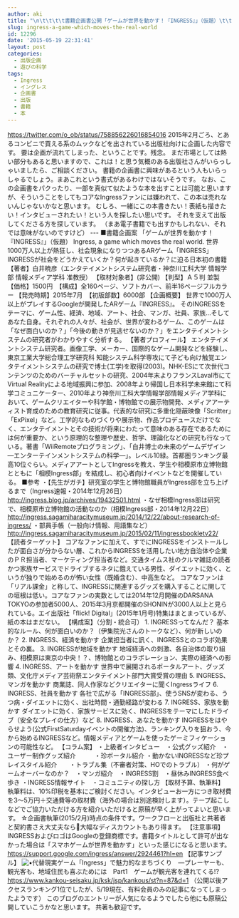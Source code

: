```yaml
---
author: aki
title: "\n\t\t\t\t書籍企画書公開「ゲームが世界を動かす！『INGRESS』」（仮題）\t\t"
slug: ingress-a-game-which-moves-the-real-world
id: 12296
date: '2015-05-19 22:31:41'
layout: post
categories:
  - 出版企画
  - 遊びの科学
tags:
  - Ingress
  - イングレス
  - 企画書
  - 出版
  - 書籍
  - 本
---
```


https://twitter.com/o_ob/status/758856226016854016 2015年2月ごろ、とあるコンビニで買える系のムックなどを出されている出版社向けに企画した内容です。 要は企画が流れてしまった、ということです。残念。 まだ市場としては熱い部分もあると思いますので、これは！と思う気概のある出版社さんがいらっしゃいましたら、ご相談ください。 書籍の企画書に興味があるという人もいらっしゃるでしょう。まあこれという書式があるわけではないそうです。 なお、この企画書をパクったり、一部を真似て似たような本を出すことは可能と思いますが、そういうことをしてもコアなIngressファンには嫌われて、この本は売れないんじゃないかなと思います。 むしろ、一緒にこの本書きたい！表紙も描きたい！インタビューされたい！という人を探したい思いです。 それを支えて出版してくださる方を探しています。 （まあ電子書籍でも出すかもしれない、それでは意味がないのですけど） --- ■書籍企画案 「ゲームが世界を動かす！『INGRESS』」（仮題） Ingress, a game which moves the real world. 世界1000万人以上が熱狂し、社会現象になりつつあるARゲーム「INGRESS」 INGRESSが社会をどうかえていくか？何が起きているか？に迫る日本初の書籍 【著者】白井暁彦（エンタテイメントシステム研究者・神奈川工科大学 情報学部 情報メディア学科 准教授） 【取材対象者】(非公開) 【判型】Ａ５判 並製　　　【価格】1500円　【構成】全160ページ、ソフトカバー、前半16ページフルカラー 【発売時期】2015年7月　【初版部数】6000部 【企画概要】 世界で1000万人以上がプレイするGoogleが開発したARゲーム『INGRESS』。 そのINGRESSをテーマに、ゲーム性、経済、地域、アート、社会、マンガ、社員、家族…そしてあなた自身。それぞれの人々が、社会が、世界が変わるゲーム、このゲームは「なぜ面白いのか？」「今後の動きが見逃せないのか？」をエンタテイメントシステムの研究者がわかりやすく分析する。 【著者プロフィール】 エンタテイメントシステム研究者。画像工学、メーカー、国際的なゲーム開発などを経験し、東京工業大学総合理工学研究科 知能システム科学専攻にて子ども向け触覚エンタテイメントシステムの研究で博士(工学)を取得(2003)。NHK-ESにて次世代コンテンツのためのバーチャルセットの研究、2004年末よりフランスLaval市にてVirtual Realityによる地域振興に参加、2008年より帰国し日本科学未来館にて科学コミュニケーター、2010年より神奈川工科大学情報学部情報メディア学科において、ゲームクリエイターや科学館・博物館での展示物開発、メディアアーティスト育成のための教育研究に従事。代表的な研究に多重化隠蔽映像「Scritter」「ExPixel」など。工学的なものづくりや展示物、作品プロデュースだけでなく、エンタテイメントとその技術が将来にわたって意味のある存在であるためには何が重要か、という原理的な整理や歴史、哲学、理論化などの研究も行なっている。著書「WiiRemoteプログラミング」、「白井博士の未来のゲームデザイン―エンターテインメントシステムの科学―」。レベル10緑。首都圏ランキング最高10位ぐらい。メディアアートとしてIngressを教え、学生や相模原市立博物館とともに「相模Ingress部」を結成し、初心者向けイベントなどを開催している。 ■参考 ・【先生がガチ】研究室の学生と博物館職員がIngress部を立ち上げるまで（Ingress速報・2014年12月26日） http://ingress.blog.jp/archives/19432501.html ・なぜ相模Ingress部は研究で、相模原市立博物館の活動なのか（相模Ingress部・2014年12月22日）http://ingress.sagamiharacitymuseum.jp/2014/12/22/about-research-of-ingress/ ・部員手帳（一般向け情報、用語集など） http://ingress.sagamiharacitymuseum.jp/2015/02/11/ingressbookletv22/ 【読者ターゲット】 コアなファンに加えて、すでにINGRESSをインストールしたが面白さが分からない層、これからINGRESSを活用したい地方自治体や企業のＰＲ担当者、マーケティング担当者など。交通タイムス社のクルマ雑誌の読者かつ家族サービスでドライブするネタに餓えている男性、ダイエットに効く、というが独りで始めるのが怖い女性（既婚含む）、中高生など。 コアなファンは「リアル課金」と称して、INGRESSに関連するグッズを購入することに関しての垣根は低い。コアなファンの実数としては2014年12月開催のDARSANA TOKYOの参加者5000人、2015年3月京都開催のSHONINが3000人以上と見られている。エイ出版社「flick! Digital」(2015年1月号)特集はまとまっているが、紙の本はまだない。 【構成案】（分割・統合可） 1\. INGRESSってなんだ？ 基本的なルール、何が面白いのか？（伊集院光さんのトークなど）、何が新しいのか？ 2\. INGRESS、経済を動かす 企業担当者に訊く、INGRESSとのコラボ効果とその裏。 3\. INGRESSが地域を動かす 地域経済への刺激、各自治体の取り組み、相模原は東京の中央！？、博物館とのコラボレーション、実際の経済への影響 4\. INGRESS、アートを動かす 世界中で展開されるポータルアート、グッズ類、文化庁メディア芸術祭エンタテイメント部門大賞受賞の理由 5\. INGRESS、マンガを動かす 商業誌、同人作家などクリエイターに聞くIngressライフ 6\. INGRESS、社員を動かす 各社で広がる「INGRESS部」、使うSNSが変わる、うつ病・ダイエットに効く、出社時間・通勤経路が変わる 7\. INGRESS、家族を動かす ダイエットに効く、家族サービスに効く、INGRESSをテーマにしたドライブ（安全なプレイの仕方）など 8\. INGRESS、あなたを動かす INGRESSをはやらせよう(公式FirstSaturdayイベントの開催方法)、ランキング入りを狙おう、今から始めるINGRESSなど。情報メディアとゲームを使ったゲーミフィケーションの可能性など。 【コラム案】 ・上級者インタビュー　・公式グッズ紹介　・ユーザー制作グッズ紹介　　　・珍ポータル紹介 ・動かないINGRESSなど珍プレイスタイル紹介　　・トラブル集（不審者対策、HOでのトラブル） ・何がゲームオーバーなのか？　・マンガ紹介　・INGRESS割　・昼休みINGRESS食べ歩き ・INGRESS情報サイト　・コミュニティの探し方 【取材予算、執筆料】 執筆料は、10%印税を基本にご検討ください。インタビューお一方につき取材費を3〜5万円＋交通費等の取材費（海外の場合は別途検討します）。テープ起こしなどでご協力いただける方を紹介いただけると原稿が早く上がってよいと思います。 ☆企画書執筆(2015/2月)時点の条件です。ワークフローと出版社と共著者と契約書さえ大丈夫なら大幅なディスカウントもあり得ます。 【注意事項】 INGRESSおよびロゴはGoogleの登録商標です。書籍タイトルとして許可が出なかった場合は「スマホゲームが世界を動かす」といった感じになると思います。 https://support.google.com/ingress/answer/2924461?hl=en 【記事サンプル】 ![▪️](http://aki.shirai.as//HLIC/4ed95606d890364590b29cb928566788.png)代替現実ゲーム「Ingress」で魅力的なまちづくり　―プレーヤーも、観光客も、地域住民も喜ぶためには　Part1　ゲームが観光客を連れてくる!? https://www.kankou-seisaku.jp/ksk/jsp/kankous/st?n=87&d=1 （公開以後アクセスランキング1位でしたが、5/19現在、有料会員のみの記事になってしまったようです） このブログのエントリーが人気になるようでしたら他にも原稿公開していこうかなと思います。 共著も歓迎です。
